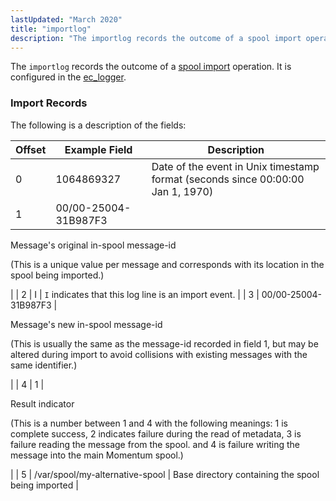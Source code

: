 ```yaml
---
lastUpdated: "March 2020"
title: "importlog"
description: "The importlog records the outcome of a spool import operation It is configured in the ec logger The following is a description of the fields Table 35 8 Import Record Fields Offset Example Field Description 0 1064869327 Date of the event in Unix timestamp format seconds since 00 00 00..."
---
```


The `importlog` records the outcome of a [spool import](/momentum/4/console-commands/spool-import) operation. It is configured in the [ec_logger](/momentum/4/modules/ec-logger).

### <a name="idp4831552"></a> Import Records

The following is a description of the fields:

<a name="log_formats.import_logger.fields"></a> 


| Offset | Example Field | Description |
| --- | --- | --- |
| 0 | 1064869327 | Date of the event in Unix timestamp format (seconds since 00:00:00 Jan 1, 1970) |
| 1 | 00/00-25004-31B987F3 | 

Message's original in-spool message-id

(This is a unique value per message and corresponds with its location in the spool being imported.)

 |
| 2 | I | `I` indicates that this log line is an import event. |
| 3 | 00/00-25004-31B987F3 | 

Message's new in-spool message-id

(This is usually the same as the message-id recorded in field 1, but may be altered during import to avoid collisions with existing messages with the same identifier.)

 |
| 4 | 1 | 

Result indicator

(This is a number between 1 and 4 with the following meanings: 1 is complete success, 2 indicates failure during the read of metadata, 3 is failure reading the message from the spool. and 4 is failure writing the message into the main Momentum spool.)

 |
| 5 | /var/spool/my-alternative-spool | Base directory containing the spool being imported |